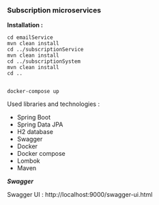 ### Subscription microservices

**Installation :**

````
cd emailService
mvn clean install
cd ../subscriptionService
mvn clean install
cd ../subscriptionSystem
mvn clean install
cd ..


docker-compose up
````

Used libraries and technologies :
- Spring Boot
- Spring Data JPA
- H2 database
- Swagger
- Docker
- Docker compose
- Lombok 
- Maven


***Swagger***

Swagger UI : http://localhost:9000/swagger-ui.html